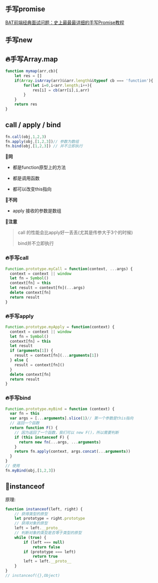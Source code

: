 ## 手写promise

[BAT前端经典面试问题：史上最最最详细的手写Promise教程](https://juejin.cn/post/6844903625769091079)

## 手写new



## 🔥手写Array.map

```js
function mymap(arr,cb){
    let res = []
    if(Array.isArray(arr)&&arr.length&&typeof cb === 'function'){
        for(let i=0,i<arr.length;i++){
            res[i] = cb(arr[i],i,arr)
        }
    }
    return res
}
```



## call / apply / bind

```js
fn.call(obj,1,2,3) 
fn.apply(obj,[1,2,3])// 参数为数组
fn.bind(obj,[1,2,3]) // 并不立即执行
```

🍍**同**

- 都是function原型上的方法

- 都是调用函数

- 都可以改变this指向

🍍**不同**

- apply 接收的参数是数组

**📌注意**

> call 的性能会比apply好一丢丢(尤其是传参大于3个的时候)
>
> bind并不立即执行

### 🔥手写call

```js
Function.prototype.myCall = function(context, ...args) {
  context = context || window
  let fn = Symbol()
  context[fn] = this
  let result = context[fn](...args)
  delete context[fn]
  return result
}
```



### 🔥手写apply

```js
Function.prototype.myApply = function(context) {
  context = context || window
  let fn = Symbol()
  context[fn] = this
  let result
  if (arguments[1]) {
    result = context[fn](...arguments[1])
  } else {
    result = context[fn]()
  }
  delete context[fn]
  return result
}
```

### 🔥手写bind

```js
Function.prototype.myBind = function (context) {
  var fn = this
  var args = [...arguments].slice(1)// 第一个参数是this指向
  // 返回一个函数
  return function F() {
    // 因为返回了一个函数，我们可以 new F()，所以需要判断
    if (this instanceof F) {
      return new fn(...args, ...arguments)
    }
    return fn.apply(context, args.concat(...arguments))
  }
}
// 使用
fn.myBind(obj,[1,2,3])
```

## 👀instanceof

原理:

```js
function instanceof(left, right) {
    // 获得类型的原型
    let prototype = right.prototype
    // 获得对象的原型
    left = left.__proto__
    // 判断对象的类型是否等于类型的原型
    while (true) {
    	if (left === null)
    		return false
    	if (prototype === left)
    		return true
    	left = left.__proto__
    }
}
// instanceof({},Object)
```

## 